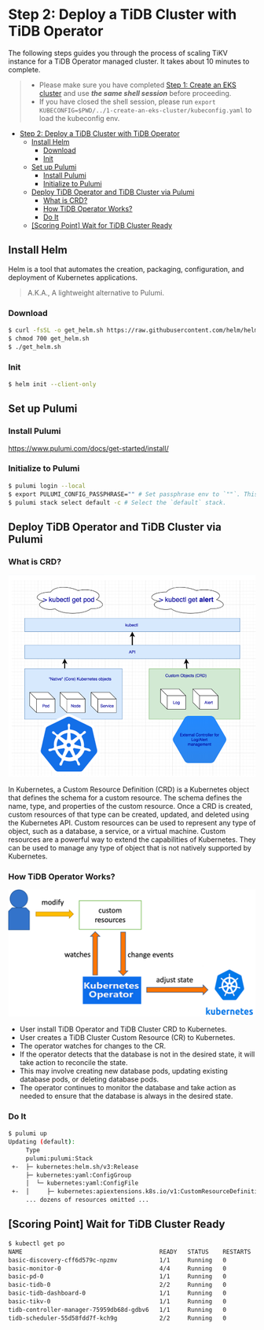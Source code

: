 # Step 2: Deploy a TiDB Cluster with TiDB Operator

The following steps guides you through the process of scaling TiKV instance for a TiDB Operator managed cluster. It takes about
10 minutes to complete.

> - Please make sure you have completed [Step 1: Create an EKS cluster](../1-create-an-eks-cluster/README.md) and use
    **_the same shell session_** before proceeding.
> - If you have closed the shell session, please run `export KUBECONFIG=$PWD/../1-create-an-eks-cluster/kubeconfig.yaml`
    to load the kubeconfig env.

<!-- TOC -->
* [Step 2: Deploy a TiDB Cluster with TiDB Operator](#step-2-deploy-a-tidb-cluster-with-tidb-operator)
  * [Install Helm](#install-helm)
    * [Download](#download)
    * [Init](#init)
  * [Set up Pulumi](#set-up-pulumi)
    * [Install Pulumi](#install-pulumi)
    * [Initialize to Pulumi](#initialize-to-pulumi)
  * [Deploy TiDB Operator and TiDB Cluster via Pulumi](#deploy-tidb-operator-and-tidb-cluster-via-pulumi)
    * [What is CRD?](#what-is-crd)
    * [How TiDB Operator Works?](#how-tidb-operator-works)
    * [Do It](#do-it)
  * [[Scoring Point] Wait for TiDB Cluster Ready](#scoring-point-wait-for-tidb-cluster-ready)
<!-- TOC -->

## Install Helm

Helm is a tool that automates the creation, packaging, configuration, and deployment of Kubernetes applications.

> A.K.A., A lightweight alternative to Pulumi.

### Download

```bash
$ curl -fsSL -o get_helm.sh https://raw.githubusercontent.com/helm/helm/main/scripts/get-helm-3
$ chmod 700 get_helm.sh
$ ./get_helm.sh
```

### Init

```bash
$ helm init --client-only
```

## Set up Pulumi

### Install Pulumi

   https://www.pulumi.com/docs/get-started/install/

### Initialize to Pulumi

```bash
$ pulumi login --local
$ export PULUMI_CONFIG_PASSPHRASE="" # Set passphrase env to `""`. This passphrase is required by Pulumi and was created by Lab maintainer.
$ pulumi stack select default -c # Select the `default` stack.
```

## Deploy TiDB Operator and TiDB Cluster via Pulumi

### What is CRD?

![kubernetes_resource_definition](../.imgs/kubernetes_resource_definition.png)

In Kubernetes, a Custom Resource Definition (CRD) is a Kubernetes object that defines the schema for a custom resource. The schema defines the name, type, and properties of the custom resource.
Once a CRD is created, custom resources of that type can be created, updated, and deleted using the Kubernetes API. Custom resources can be used to represent any type of object, such as a database, a service, or a virtual machine.
Custom resources are a powerful way to extend the capabilities of Kubernetes. They can be used to manage any type of object that is not natively supported by Kubernetes.

### How TiDB Operator Works?

![kubernetes_control](../.imgs/kubernetes_control.png)

- User install TiDB Operator and TiDB Cluster CRD to Kubernetes.
- User creates a TiDB Cluster Custom Resource (CR) to Kubernetes.
- The operator watches for changes to the CR.
- If the operator detects that the database is not in the desired state, it will take action to reconcile the state.
- This may involve creating new database pods, updating existing database pods, or deleting database pods.
- The operator continues to monitor the database and take action as needed to ensure that the database is always in the desired state.

### Do It

```bash
$ pulumi up
Updating (default):
     Type                                                                  Name                                      Status
     pulumi:pulumi:Stack                                                   2-deploy-tidb-with-tidb-operator-default
 +-  ├─ kubernetes:helm.sh/v3:Release                                      tidb-operator                             craeted (22s)
     ├─ kubernetes:yaml:ConfigGroup                                        tidb-operator-crds
     │  └─ kubernetes:yaml:ConfigFile                                      crds/tidb-operator-v1.4.4.yaml
 +-  │     ├─ kubernetes:apiextensions.k8s.io/v1:CustomResourceDefinition  tidbinitializers.pingcap.com              craeted (2s)
     ... dozens of resources omitted ...
```

## [Scoring Point] Wait for TiDB Cluster Ready

```bash
$ kubectl get po
NAME                                       READY   STATUS    RESTARTS   AGE
basic-discovery-cff6d579c-npzmv            1/1     Running   0          60m
basic-monitor-0                            4/4     Running   0          60m
basic-pd-0                                 1/1     Running   0          29m
basic-tidb-0                               2/2     Running   0          27m
basic-tidb-dashboard-0                     1/1     Running   0          29m
basic-tikv-0                               1/1     Running   0          28m
tidb-controller-manager-75959db68d-gdbv6   1/1     Running   0          61m
tidb-scheduler-55d58fdd7f-kch9g            2/2     Running   0          61m
```
